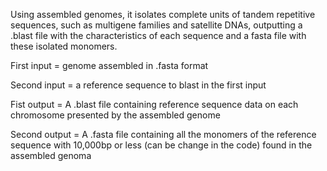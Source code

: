 Using assembled genomes, it isolates complete units of tandem repetitive sequences, such as multigene families and satellite DNAs, outputting a .blast file with the characteristics of each sequence and a fasta file with these isolated monomers.

First input = genome assembled in .fasta format


Second input = a reference sequence to blast in the first input


Fist output = A .blast file containing reference sequence data on each chromosome presented by the assembled genome


Second output = A .fasta file containing all the monomers of the reference sequence with 10,000bp or less (can be change in the code) found in the assembled genoma
